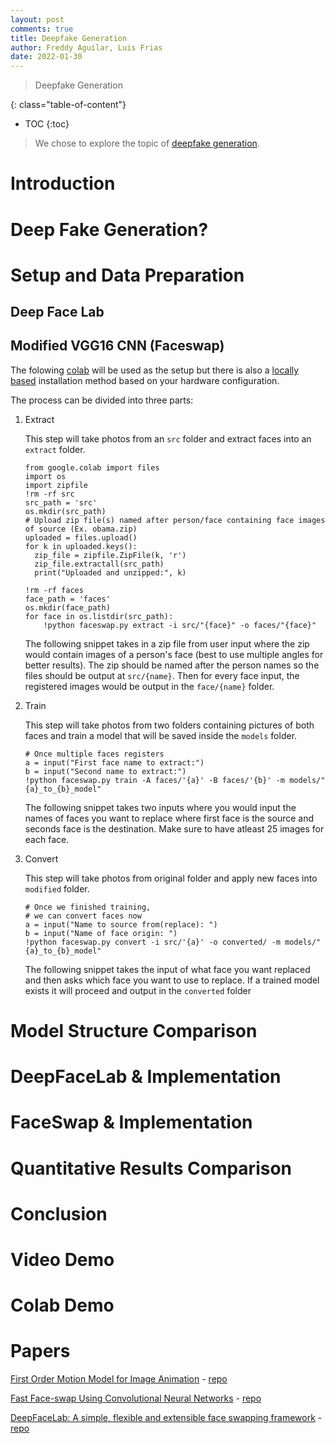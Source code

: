 ```yaml
---
layout: post
comments: true
title: Deepfake Generation
author: Freddy Aguilar, Luis Frias
date: 2022-01-30
---
```


> Deepfake Generation
<!--more-->
{: class="table-of-content"}
* TOC
{:toc}


> We chose to explore the topic of [deepfake generation](https://github.com/aerophile/awesome-deepfakes). 

# Introduction

# Deep Fake Generation?

# Setup and Data Preparation
## Deep Face Lab

## Modified VGG16 CNN (Faceswap)
The folowing [colab](https://colab.research.google.com/drive/1_j_0N9uCR47ms5paXTKgQVTq1M4GX-9M?usp=sharing) will be used as the setup but there is also a [locally based](https://github.com/deepfakes/faceswap/blob/master/INSTALL.md) installation method based on your hardware configuration.

The process can be divided into three parts:

1. Extract
    
    This step will take photos from an `src` folder and extract faces into an `extract` folder.

    ```
    from google.colab import files
    import os
    import zipfile
    !rm -rf src
    src_path = 'src'
    os.mkdir(src_path)
    # Upload zip file(s) named after person/face containing face images of source (Ex. obama.zip)
    uploaded = files.upload()
    for k in uploaded.keys():
      zip_file = zipfile.ZipFile(k, 'r')
      zip_file.extractall(src_path)
      print("Uploaded and unzipped:", k)

    !rm -rf faces
    face_path = 'faces'
    os.mkdir(face_path)
    for face in os.listdir(src_path):
        !python faceswap.py extract -i src/"{face}" -o faces/"{face}"
    ```
    The following snippet takes in a zip file from user input where the zip would contain images of a person's face (best to use multiple angles for better results). The zip should be named after the person names so the files should be output at `src/{name}`. Then for every face input, the registered images would be output in the `face/{name}` folder.


2. Train

    This step will take photos from two folders containing pictures of both faces and train a model that will be saved inside the `models` folder.

    ```
    # Once multiple faces registers
    a = input("First face name to extract:")
    b = input("Second name to extract:")
    !python faceswap.py train -A faces/'{a}' -B faces/'{b}' -m models/"{a}_to_{b}_model"
    ```
    The following snippet takes two inputs where you would input the names of faces you want to replace where first face is the source and seconds face is the destination. Make sure to have atleast 25 images for each face.

3. Convert

    This step will take photos from original folder and apply new faces into `modified` folder.

    ```
    # Once we finished training,
    # we can convert faces now
    a = input("Name to source from(replace): ")
    b = input("Name of face origin: ")
    !python faceswap.py convert -i src/'{a}' -o converted/ -m models/"{a}_to_{b}_model"
    ```
    The following snippet takes the input of what face you want replaced and then asks which face you want to use to replace. If a trained model exists it will proceed and output in the `converted` folder



# Model Structure Comparison

# DeepFaceLab & Implementation

# FaceSwap & Implementation 

# Quantitative Results Comparison

# Conclusion

# Video Demo

# Colab Demo

# Papers
[First Order Motion Model for Image Animation](https://papers.nips.cc/paper/2019/hash/31c0b36aef265d9221af80872ceb62f9-Abstract.html) - [repo](https://github.com/AliaksandrSiarohin/first-order-model)

[Fast Face-swap Using Convolutional Neural Networks](https://arxiv.org/abs/1611.09577) - [repo](https://github.com/deepfakes/faceswap#overview)

[DeepFaceLab: A simple, flexible and extensible face swapping framework](https://arxiv.org/pdf/2005.05535v4.pdf) - [repo](https://github.com/iperov/DeepFaceLab)


